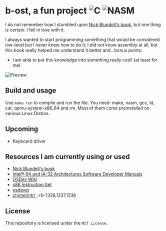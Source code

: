 # b-ost, a fun project ![C](https://img.shields.io/badge/Language-C-blue) ![NASM](https://img.shields.io/badge/Assembler-NASM-blue) 


I do not remember how I stumbled upon [Nick Blundell's book](https://www.cs.bham.ac.uk/~exr/lectures/opsys/10_11/lectures/os-dev.pdf), but one thing is certain: I fell in love with it. 

I always wanted to start programming something that would be considered low-level but I never knew how to do it; I did not know assembly at all, but this book really helped me understand it better and...bonus points: 
* I am able to put this knowledge into something really cool! (at least for me)

![Preview](https://i.imgur.com/LDdeAsP.png)

## Build and usage
Use ```make run``` to compile and run the file.
You need: make, nasm, gcc, ld, cat, qemu-system-x86_64 and rm. Most of them come preinstalled on various Linux Distros.

## Upcoming
- Keyboard driver

## Resources I am currently using or used
* [Nick Blundell's book](https://www.cs.bham.ac.uk/~exr/lectures/opsys/10_11/lectures/os-dev.pdf)
* [Intel® 64 and IA-32 Architectures Software Developer Manuals](https://www.intel.com/content/www/us/en/developer/articles/technical/intel-sdm.html)
* [OSDev Wiki](https://wiki.osdev.org/)
* [x86 Instruction Set](https://www.felixcloutier.com/x86/)
* [osdever](http://www.osdever.net/FreeVGA/vga/portidx.htm)
* [ctyme/intr/](https://www.ctyme.com/intr/) ; rb-1338,1337,1336

## License
This repository is licensed under the ```MIT License```.
